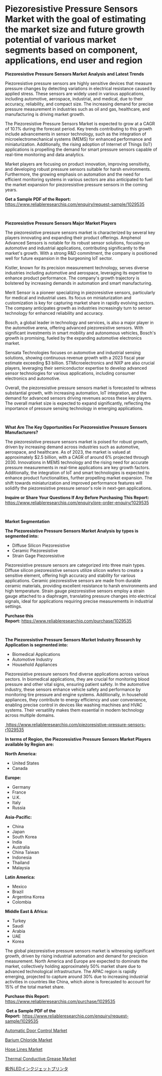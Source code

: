 <p><h1>Piezoresistive Pressure Sensors Market with the goal of estimating the market size and future growth potential of various market segments based on component, applications, end user and region</h1></p><p><strong>Piezoresistive Pressure Sensors Market Analysis and Latest Trends</strong></p>
<p><p>Piezoresistive pressure sensors are highly sensitive devices that measure pressure changes by detecting variations in electrical resistance caused by applied stress. These sensors are widely used in various applications, including automotive, aerospace, industrial, and medical, due to their accuracy, reliability, and compact size. The increasing demand for precise pressure measurement in industries such as oil and gas, healthcare, and manufacturing is driving market growth.</p><p>The Piezoresistive Pressure Sensors Market is expected to grow at a CAGR of 10.1% during the forecast period. Key trends contributing to this growth include advancements in sensor technology, such as the integration of microelectromechanical systems (MEMS) for enhanced performance and miniaturization. Additionally, the rising adoption of Internet of Things (IoT) applications is propelling the demand for smart pressure sensors capable of real-time monitoring and data analytics.</p><p>Market players are focusing on product innovation, improving sensitivity, and developing robust pressure sensors suitable for harsh environments. Furthermore, the growing emphasis on automation and the need for efficient monitoring systems in various sectors are also anticipated to fuel the market expansion for piezoresistive pressure sensors in the coming years.</p></p>
<p><strong>Get a Sample PDF of the Report:&nbsp;</strong> <a href="https://www.reliableresearchiq.com/enquiry/request-sample/1029535">https://www.reliableresearchiq.com/enquiry/request-sample/1029535</a></p>
<p>&nbsp;</p>
<p><strong>Piezoresistive Pressure Sensors Major Market Players</strong></p>
<p><p>The piezoresistive pressure sensors market is characterized by several key players innovating and expanding their product offerings. Amphenol Advanced Sensors is notable for its robust sensor solutions, focusing on automotive and industrial applications, contributing significantly to the market's growth. With a strong R&D commitment, the company is positioned well for future expansion in the burgeoning IoT sector.</p><p>Kistler, known for its precision measurement technology, serves diverse industries including automotive and aerospace, leveraging its expertise to enhance product performance. The company's growth trajectory is bolstered by increasing demands in automation and smart manufacturing.</p><p>Merit Sensor is a pioneer specializing in piezoresistive sensors, particularly for medical and industrial uses. Its focus on miniaturization and customization is key for capturing market share in rapidly evolving sectors. The company anticipates growth as industries increasingly turn to sensor technology for enhanced reliability and accuracy.</p><p>Bosch, a global leader in technology and services, is also a major player in the automotive arena, offering advanced piezoresistive sensors. With significant investments in smart mobility and autonomous vehicles, Bosch's growth is promising, fueled by the expanding automotive electronics market.</p><p>Sensata Technologies focuses on automotive and industrial sensing solutions, showing continuous revenue growth with a 2023 fiscal year estimate exceeding $3 billion. STMicroelectronics and NXP are also crucial players, leveraging their semiconductor expertise to develop advanced sensor technologies for various applications, including consumer electronics and automotive.</p><p>Overall, the piezoresistive pressure sensors market is forecasted to witness substantial growth, with increasing automation, IoT integration, and the demand for advanced sensors driving revenues across these key players. The overall market size is expected to expand significantly, reflecting the importance of pressure sensing technology in emerging applications.</p></p>
<p>&nbsp;</p>
<p><strong>What Are The Key Opportunities For Piezoresistive Pressure Sensors Manufacturers?</strong></p>
<p><p>The piezoresistive pressure sensors market is poised for robust growth, driven by increasing demand across industries such as automotive, aerospace, and healthcare. As of 2023, the market is valued at approximately $2.5 billion, with a CAGR of around 6% projected through 2030. Innovations in MEMS technology and the rising need for accurate pressure measurements in real-time applications are key growth factors. Additionally, the integration of IoT and smart technologies is expected to enhance product functionalities, further propelling market expansion. The shift towards miniaturization and improved performance features will solidify the piezoresistive pressure sensor's role in next-gen applications.</p></p>
<p><strong>Inquire or Share Your Questions If Any Before Purchasing This Report:</strong> <a href="https://www.reliableresearchiq.com/enquiry/pre-order-enquiry/1029535">https://www.reliableresearchiq.com/enquiry/pre-order-enquiry/1029535</a></p>
<p>&nbsp;</p>
<p><strong>Market Segmentation</strong></p>
<p><strong>The Piezoresistive Pressure Sensors Market Analysis by types is segmented into:</strong></p>
<p><ul><li>Diffuse Silicon Piezoresistive</li><li>Ceramic Piezoresistive</li><li>Strain Gage Piezoresistive</li></ul></p>
<p><p>Piezoresistive pressure sensors are categorized into three main types. Diffuse silicon piezoresistive sensors utilize silicon wafers to create a sensitive element, offering high accuracy and stability for various applications. Ceramic piezoresistive sensors are made from durable ceramic materials, providing excellent resistance to harsh environments and high temperature. Strain gauge piezoresistive sensors employ a strain gauge attached to a diaphragm, translating pressure changes into electrical signals, ideal for applications requiring precise measurements in industrial settings.</p></p>
<p><strong>Purchase this Report:&nbsp;</strong><a href="https://www.reliableresearchiq.com/purchase/1029535">https://www.reliableresearchiq.com/purchase/1029535</a></p>
<p>&nbsp;</p>
<p><strong>The Piezoresistive Pressure Sensors Market Industry Research by Application is segmented into:</strong></p>
<p><ul><li>Biomedical Applications</li><li>Automotive Industry</li><li>Household Appliances</li></ul></p>
<p><p>Piezoresistive pressure sensors find diverse applications across various sectors. In biomedical applications, they are crucial for monitoring blood pressure and other vital signs, ensuring patient safety. In the automotive industry, these sensors enhance vehicle safety and performance by monitoring tire pressure and engine systems. Additionally, in household appliances, they contribute to energy efficiency and user convenience, enabling precise control in devices like washing machines and HVAC systems. Their versatility makes them essential in modern technology across multiple domains.</p></p>
<p><a href="https://www.reliableresearchiq.com/piezoresistive-pressure-sensors-r1029535">&nbsp;https://www.reliableresearchiq.com/piezoresistive-pressure-sensors-r1029535</a></p>
<p><strong>In terms of Region, the Piezoresistive Pressure Sensors Market Players available by Region are:</strong></p>
<p>
    <p> <strong> North America: </strong>
        <ul>
            <li>United States</li>
            <li>Canada</li>
        </ul>
        </p> 
    <p> <strong> Europe: </strong>
        <ul>
            <li>Germany</li>
            <li>France</li>
            <li>U.K.</li>
            <li>Italy</li>
            <li>Russia</li>
        </ul>
        </p> 
    <p> <strong> Asia-Pacific: </strong>
        <ul>
            <li>China</li>
            <li>Japan</li>
            <li>South Korea</li>
            <li>India</li>
            <li>Australia</li>
            <li>China Taiwan</li>
            <li>Indonesia</li>
            <li>Thailand</li>
            <li>Malaysia</li>
        </ul>
        </p> 
    <p> <strong> Latin America: </strong>
        <ul>
            <li>Mexico</li>
            <li>Brazil</li>
            <li>Argentina Korea</li>
            <li>Colombia</li>
        </ul>
        </p> 
    <p> <strong> Middle East & Africa: </strong>
        <ul>
            <li>Turkey</li>
            <li>Saudi</li>
            <li>Arabia</li>
            <li>UAE</li>
            <li>Korea</li>
        </ul>
    </p>
    </p>
<p><p>The global piezoresistive pressure sensors market is witnessing significant growth, driven by rising industrial automation and demand for precision measurement. North America and Europe are expected to dominate the market, collectively holding approximately 50% market share due to advanced technological infrastructure. The APAC region is rapidly emerging, projected to capture around 30% due to increasing industrial activities in countries like China, which alone is forecasted to account for 15% of the total market share.</p></p>
<p><strong>Purchase this Report: </strong><a href="https://www.reliableresearchiq.com/purchase/1029535">https://www.reliableresearchiq.com/purchase/1029535</a></p>
<p>&nbsp;<strong>Get a Sample PDF of the Report:&nbsp;&nbsp;</strong><a href="https://www.reliableresearchiq.com/enquiry/request-sample/1029535">https://www.reliableresearchiq.com/enquiry/request-sample/1029535</a></p>
<p><strong></strong></p>
<p><p><a href="https://medium.com/@sharquayrhodes1927/the-market-study-covers-the-automatic-door-control-market-across-various-segments-b5be0c0d4502?postPublishedType=initial">Automatic Door Control Market</a></p><p><a href="https://www.linkedin.com/pulse/strategic-roadmap-global-barium-chloride-market-insights-opportunities-dotef?trackingId=nZ0f3moXT2yr6FUWNBk8uA%3D%3D">Barium Chloride Market</a></p><p><a href="https://issuu.com/reportprime-2/docs/hose-lines-market-size-2030.pptx_79b05c643a74dd">Hose Lines Market</a></p><p><a href="https://medium.com/@vaniquavaughn8/global-thermal-conductive-grease-market-opportunities-and-forecast-for-period-from-2024-to-2031-7c34606b9f4c">Thermal Conductive Grease Market</a></p><p><a href="https://medium.com/@larrylemkert567/ultraviolet-led-inkjet-printers-market-%E3%81%AF-%E3%82%B3%E3%82%B9%E3%83%88%E7%AE%A1%E7%90%86%E3%81%A8%E5%8A%B9%E7%8E%87%E5%90%91%E4%B8%8A%E3%82%92%E5%84%AA%E5%85%88%E3%81%97%E3%81%BE%E3%81%99-%E3%81%95%E3%82%89%E3%81%AB-%E5%A0%B1%E5%91%8A%E6%9B%B8%E3%81%AF%E5%B8%82%E5%A0%B4%E3%81%AE%E9%9C%80%E8%A6%81%E9%9D%A2%E3%81%A8%E4%BE%9B%E7%B5%A6%E9%9D%A2%E3%81%AE%E4%B8%A1%E6%96%B9%E3%82%92%E3%82%AB%E3%83%90%E3%83%BC%E3%81%97%E3%81%A6%E3%81%84%E3%81%BE%E3%81%99-c65c78a722d1">紫外LEDインクジェットプリンタ</a></p></p>